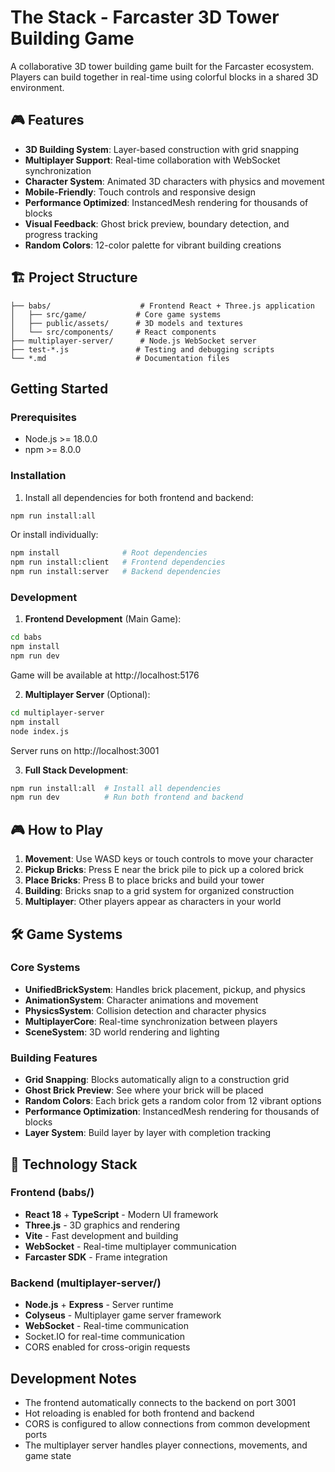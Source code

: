 # The Stack - Farcaster 3D Tower Building Game

A collaborative 3D tower building game built for the Farcaster ecosystem. Players can build together in real-time using colorful blocks in a shared 3D environment.

## 🎮 Features

- **3D Building System**: Layer-based construction with grid snapping
- **Multiplayer Support**: Real-time collaboration with WebSocket synchronization
- **Character System**: Animated 3D characters with physics and movement
- **Mobile-Friendly**: Touch controls and responsive design
- **Performance Optimized**: InstancedMesh rendering for thousands of blocks
- **Visual Feedback**: Ghost brick preview, boundary detection, and progress tracking
- **Random Colors**: 12-color palette for vibrant building creations

## 🏗️ Project Structure

```
├── babs/                    # Frontend React + Three.js application
│   ├── src/game/           # Core game systems
│   ├── public/assets/      # 3D models and textures
│   └── src/components/     # React components
├── multiplayer-server/      # Node.js WebSocket server
├── test-*.js               # Testing and debugging scripts
└── *.md                    # Documentation files
```

## Getting Started

### Prerequisites
- Node.js >= 18.0.0
- npm >= 8.0.0

### Installation

1. Install all dependencies for both frontend and backend:
```bash
npm run install:all
```

Or install individually:
```bash
npm install              # Root dependencies
npm run install:client   # Frontend dependencies
npm run install:server   # Backend dependencies
```

### Development

1. **Frontend Development** (Main Game):
```bash
cd babs
npm install
npm run dev
```
Game will be available at http://localhost:5176

2. **Multiplayer Server** (Optional):
```bash
cd multiplayer-server
npm install
node index.js
```
Server runs on http://localhost:3001

3. **Full Stack Development**:
```bash
npm run install:all  # Install all dependencies
npm run dev          # Run both frontend and backend
```

## 🎮 How to Play

1. **Movement**: Use WASD keys or touch controls to move your character
2. **Pickup Bricks**: Press E near the brick pile to pick up a colored brick
3. **Place Bricks**: Press B to place bricks and build your tower
4. **Building**: Bricks snap to a grid system for organized construction
5. **Multiplayer**: Other players appear as characters in your world

## 🛠️ Game Systems

### Core Systems
- **UnifiedBrickSystem**: Handles brick placement, pickup, and physics
- **AnimationSystem**: Character animations and movement
- **PhysicsSystem**: Collision detection and character physics
- **MultiplayerCore**: Real-time synchronization between players
- **SceneSystem**: 3D world rendering and lighting

### Building Features
- **Grid Snapping**: Blocks automatically align to a construction grid
- **Ghost Brick Preview**: See where your brick will be placed
- **Random Colors**: Each brick gets a random color from 12 vibrant options
- **Performance Optimization**: InstancedMesh rendering for thousands of blocks
- **Layer System**: Build layer by layer with completion tracking

## 🔧 Technology Stack

### Frontend (babs/)
- **React 18** + **TypeScript** - Modern UI framework
- **Three.js** - 3D graphics and rendering
- **Vite** - Fast development and building
- **WebSocket** - Real-time multiplayer communication
- **Farcaster SDK** - Frame integration

### Backend (multiplayer-server/)
- **Node.js** + **Express** - Server runtime
- **Colyseus** - Multiplayer game server framework
- **WebSocket** - Real-time communication
- Socket.IO for real-time communication
- CORS enabled for cross-origin requests

## Development Notes

- The frontend automatically connects to the backend on port 3001
- Hot reloading is enabled for both frontend and backend
- CORS is configured to allow connections from common development ports
- The multiplayer server handles player connections, movements, and game state